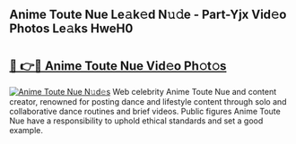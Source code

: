 ## Anime Toute Nue Le𝚊k𝚎d N𝚞𝚍e - Part-Yjx Vid𝚎o Photos Le𝚊ks HweH0

# <h2><a href="http://fb3lilq.evod.top/?m=Anime+Toute+Nue">🔗 👉🔴 Anime Toute Nue Vid𝚎o Ph𝚘t𝚘s</a></h2>

[![Anime Toute Nue N𝚞d𝚎s](https://i.imgur.com/8V9OHl7.gif)](http://fb3lilq.evod.top/?m=Anime+Toute+Nue)
Web celebrity Anime Toute Nue and content creator, renowned for posting dance and lifestyle content through solo and collaborative dance routines and brief videos. Public figures Anime Toute Nue have a responsibility to uphold ethical standards and set a good example. 
